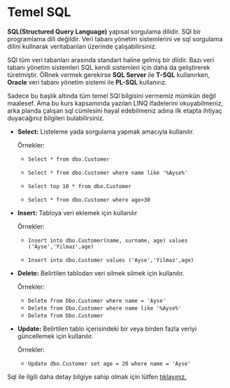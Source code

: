 # Temel SQL
**SQL(Structured Query Language)**  yapısal sorgulama dilidir. SQl bir programlama dili değildir. Veri tabanı yönetim sistemlerini ve sql sorgulama dilini kullnarak veritabanları üzerinde çalışabilirsiniz.

SQl tüm veri tabanları arasında standart haline gelmiş bir dildir. Bazı veri tabanı yönetim sistemleri SQL kendi sistemleri için daha da geliştirerek türetmiştir. ÖRnek vermek gerekirse **SQL Server** ile **T-SQL** kullanırken, **Oracle** veri tabanı yönetim sistemi ile **PL-SQL** kullanırız.

Sadece bu başlık altında tüm temel SQl bilgisini vermemiz mümkün değil maalesef. Ama bu kurs kapsamında yazılan LINQ ifadelerini okuyabilmeniz, arka planda çalışan sql cümlesini hayal edebilmeniz adına ilk etapta ihtiyaç duyacağınız bilgileri bulabilirsiniz. 

- **Select:** Listeleme yada sorgulama yapmak amacıyla kullanılır.

    Örnekler:

    - `Select * from dbo.Customer`

    - `Select * from dbo.Customer where name like '%Ayse%'`

    - `Select top 10 * from dbo.Customer`
    - `Select * from dbo.Customer where age>30`
    
- **Insert:** Tabloya veri eklemek için kullanılır

    Örnekler:
    - `Insert into dbo.Customer(name, surname, age) values ('Ayse','Yilmaz',age)`


    - `Insert into dbo.Customer values ('Ayse','Yilmaz',age)`

- **Delete:** Belirtilen tablodan veri silmek silmek için kullanılır.

    Örnekler:
    - `Delete from Dbo.Customer where name = 'Ayse'`
    - `Delete from Dbo.Customer where name like '%Ayse%'`
    - `Delete from Dbo.Customer`

- **Update:** Belirtilen tablo içerisindeki bir veya birden fazla veriyi güncellemek için kullanılır.

    Örnekler:
    - `Update dbo.Customer set age = 20 where name = 'Ayse'`

Sql ile ilgili daha detay bilgiye sahip olmak için lütfen [tıklayınız.](https://www.w3schools.com/sql/default.asp)